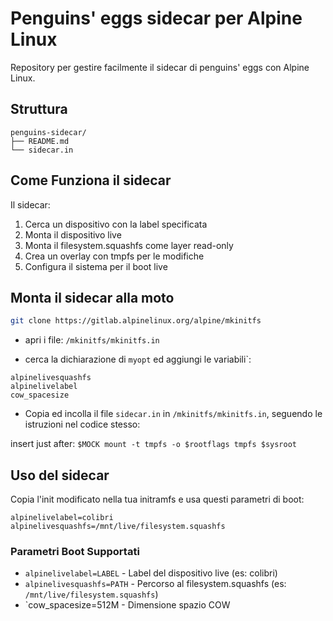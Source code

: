 # Penguins' eggs sidecar per Alpine Linux

Repository per gestire facilmente il sidecar di penguins' eggs con Alpine Linux.

## Struttura

```
penguins-sidecar/
├── README.md
└── sidecar.in 
```
## Come Funziona il sidecar

Il sidecar:
1. Cerca un dispositivo con la label specificata
2. Monta il dispositivo live
3. Monta il filesystem.squashfs come layer read-only
4. Crea un overlay con tmpfs per le modifiche
5. Configura il sistema per il boot live

## Monta il sidecar alla moto

```bash
git clone https://gitlab.alpinelinux.org/alpine/mkinitfs 
```
- apri i file: `/mkinitfs/mkinitfs.in` 

- cerca la dichiarazione di `myopt` ed aggiungi le variabili`:
```
alpinelivesquashfs
alpinelivelabel
cow_spacesize
```
- Copia ed incolla il file `sidecar.in` in `/mkinitfs/mkinitfs.in`, seguendo le istruzioni nel codice stesso:

insert just after: `$MOCK mount -t tmpfs -o $rootflags tmpfs $sysroot`

## Uso del sidecar

Copia l'init modificato nella tua initramfs e usa questi parametri di boot:
```
alpinelivelabel=colibri alpinelivesquashfs=/mnt/live/filesystem.squashfs
```
### Parametri Boot Supportati

- `alpinelivelabel=LABEL` - Label del dispositivo live (es: colibri)
- `alpinelivesquashfs=PATH` - Percorso al filesystem.squashfs (es: `/mnt/live/filesystem.squashfs`)
- `cow_spacesize=512M - Dimensione spazio COW
